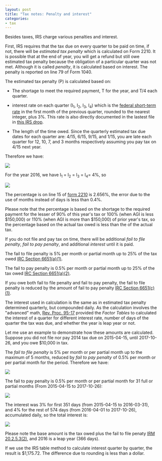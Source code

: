 ```yaml
---
layout: post
title: "Tax notes: Penalty and interest"
categories:
- tax
---
```


Besides taxes, IRS charge various penalties and interest.

First, IRS requires that the tax due on every quarter to be paid on time,
if not, there will be _estimated tax penalty_ which is calculated on Form
2210. It is possible that at the end of year, you will get a refund but
still owe estimated tax penalty because the obligation of a particular
quarter was not met. Although it is called _penalty_, it is calculated
based on interest. The penalty is reported on line 79 of Form 1040.

The estimated tax penalty (P\) is calculated based on:

* The shortage to meet the required payment, T for the year, and T/4 each quarter. 

* interest rate on each quarter (I<sub>1</sub>, I<sub>2</sub>, I<sub>3</sub>, I<sub>4</sub>) which is the [federal short-term rate](https://apps.irs.gov/app/picklist/list/federalRates.html) 
in the first month of the previous quarter, rounded to the nearest integer, plus 3%. This rate is also directly documented in the lastest file in [this IRS drop](https://www.irs.gov/downloads/irs-drop).

* The length of the time owed. Since the quarterly
estimated tax due dates for each quarter are: 4/15, 6/15, 9/15, and 1/15,
you are late each quarter for 12, 10, 7, and 3 months respectively
assuming you pay tax on 4/15 next year.

Therefore we have:

<img src="https://latex.codecogs.com/svg.latex?\small&space;P = \frac{T}{4} (\frac{12}{12}I_1 + \frac{10}{12}I_2 + \frac{7}{13}I_1 + \frac{3}{12}I_4)">

For the year 2016, we have I<sub>1</sub> = I<sub>2</sub> = I<sub>3</sub> = I<sub>4</sub>= 4%, so

<img src="https://latex.codecogs.com/svg.latex?\small&space;P = T \times 2.667%">

The percentage is on line 15 of [form 2210](https://www.irs.gov/pub/irs-pdf/f2210.pdf) is 2.656%, the error 
due to the use of months instead of days is less than 0.4%.

Please note that the percentage is based on the shortage to the required payment for the lesser of 
90% of this year's tax or 100% (when AGI is less $150,000) or 110% (when AGI
is more than $150,000) of prior year's tax, so the percentage based on the
actual tax owed is less than the of the actual tax.

If you do not file and pay tax on time, there will be additional *fail to file penalty*, *fail to pay penalty*,
and additional *interest* until it is paid.

The fail to file penalty is 5% per month or partial month up to 25%
of the tax owed [IRC Section 6651(a)(1)](https://www.law.cornell.edu/uscode/text/26/6651).

The fail to pay penalty is 0.5% per month or partial month up to 25%
of the tax owed [IRC Section 6651(a)(2)](https://www.law.cornell.edu/uscode/text/26/6651).

If you owe both fail to file penalty and fail to pay penalty, the fail
to file penalty is reduced by the amount of fail to pay penalty [IRC Section 6651(c\)(1)](https://www.law.cornell.edu/uscode/text/26/6651).

The interest used in calculation is the same
as in estimated tax penalty determined quarterly, but
compounded daily. As the calculation involves the "advanced" math,
[Rev. Proc. 95-17](https://www.section6166.com/pdf_files/Rulings_Etc/Rev_Proc_95-17v2.pdf)
provided the _Factor Tables_ to calculated the interest of a quarter
for different interest rate, number of days of the quarter the tax
was due, and whether the year is leap year or not.

Let me use an example to demonstrate how these amounts are
calculated. Suppose you did not file nor pay 2014 tax due on 2015-04-15,
until 2017-10-26, and you owe $10,000 in tax.

The _fail to file penalty_ is 5% per month or per partial month up to
the maximum of 5 months, reduced by _fail to pay penalty_ of 0.5% per month or per partial month for the period. Therefore
we have:

<img src="https://latex.codecogs.com/svg.latex?\small&space;\text{Fail to file penalty} = \$10,000 * 5% * 5 - \$10,000 * 0.5% * 5 = \$2,250">

The fail to pay penalty is 0.5% per month or per partial month for 31
full or partial months (From 2015-04-15 to 2017-10-26):

<img src="https://latex.codecogs.com/svg.latex?\small&space;\text{Fail to pay penalty} = \$10,000 * 0.5% * 31 = \$1,550">

The interest was 3% for first 351 days (from 2015-04-15 to 2016-03-31),
and 4% for the rest of 574 days (from 2016-04-01 to 2017-10-26),
accumulated daily, so the total interest is:

<img src="https://latex.codecogs.com/svg.latex?\small&space;\text{Interest} = \$12,250[(1+\frac{3%}{365})^{351} + (1+\frac{3%}{366})^{574} - 1] = \$1,174.79">

Please note the base amount is the tax owed plus the fail to file
penaty [IRM 20.2.5.3(2)](https://www.irs.gov/irm/part20/irm_20-002-005r#idm140320882416896), and 2016 is a leap year (366 days).

If we use the IRS table method to calculate interest quarter by quarter,
the result is $1,175.72. The difference due to rounding is less than
a dollar.
